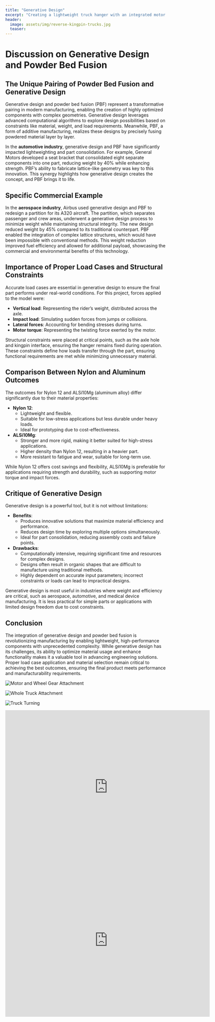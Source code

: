 ```yaml
---
title: "Generative Design"
excerpt: "Creating a lightweight truck hanger with an integrated motor mount for a brushless DC motor"
header:
  image: assets/img/reverse-kingpin-trucks.jpg
  teaser: 
---
```


# Discussion on Generative Design and Powder Bed Fusion

## The Unique Pairing of Powder Bed Fusion and Generative Design

Generative design and powder bed fusion (PBF) represent a transformative pairing in modern manufacturing, enabling the creation of highly optimized components with complex geometries. Generative design leverages advanced computational algorithms to explore design possibilities based on constraints like material, weight, and load requirements. Meanwhile, PBF, a form of additive manufacturing, realizes these designs by precisely fusing powdered material layer by layer.

In the **automotive industry**, generative design and PBF have significantly impacted lightweighting and part consolidation. For example, General Motors developed a seat bracket that consolidated eight separate components into one part, reducing weight by 40% while enhancing strength. PBF’s ability to fabricate lattice-like geometry was key to this innovation. This synergy highlights how generative design creates the concept, and PBF brings it to life.

## Specific Commercial Example

In the **aerospace industry**, Airbus used generative design and PBF to redesign a partition for its A320 aircraft. The partition, which separates passenger and crew areas, underwent a generative design process to minimize weight while maintaining structural integrity. The new design reduced weight by 45% compared to its traditional counterpart. PBF enabled the integration of complex lattice structures, which would have been impossible with conventional methods. This weight reduction improved fuel efficiency and allowed for additional payload, showcasing the commercial and environmental benefits of this technology.

## Importance of Proper Load Cases and Structural Constraints

Accurate load cases are essential in generative design to ensure the final part performs under real-world conditions. For this project, forces applied to the model were:

- **Vertical load**: Representing the rider’s weight, distributed across the axle.
- **Impact load**: Simulating sudden forces from jumps or collisions.
- **Lateral forces**: Accounting for bending stresses during turns.
- **Motor torque**: Representing the twisting force exerted by the motor.

Structural constraints were placed at critical points, such as the axle hole and kingpin interface, ensuring the hanger remains fixed during operation. These constraints define how loads transfer through the part, ensuring functional requirements are met while minimizing unnecessary material.

## Comparison Between Nylon and Aluminum Outcomes

The outcomes for Nylon 12 and ALSi10Mg (aluminum alloy) differ significantly due to their material properties:

- **Nylon 12**:
  - Lightweight and flexible.
  - Suitable for low-stress applications but less durable under heavy loads.
  - Ideal for prototyping due to cost-effectiveness.
- **ALSi10Mg**:
  - Stronger and more rigid, making it better suited for high-stress applications.
  - Higher density than Nylon 12, resulting in a heavier part.
  - More resistant to fatigue and wear, suitable for long-term use.

While Nylon 12 offers cost savings and flexibility, ALSi10Mg is preferable for applications requiring strength and durability, such as supporting motor torque and impact forces.

## Critique of Generative Design

Generative design is a powerful tool, but it is not without limitations:

- **Benefits**:
  - Produces innovative solutions that maximize material efficiency and performance.
  - Reduces design time by exploring multiple options simultaneously.
  - Ideal for part consolidation, reducing assembly costs and failure points.
- **Drawbacks**:
  - Computationally intensive, requiring significant time and resources for complex designs.
  - Designs often result in organic shapes that are difficult to manufacture using traditional methods.
  - Highly dependent on accurate input parameters; incorrect constraints or loads can lead to impractical designs.

Generative design is most useful in industries where weight and efficiency are critical, such as aerospace, automotive, and medical device manufacturing. It is less practical for simple parts or applications with limited design freedom due to cost constraints.

## Conclusion

The integration of generative design and powder bed fusion is revolutionizing manufacturing by enabling lightweight, high-performance components with unprecedented complexity. While generative design has its challenges, its ability to optimize material usage and enhance functionality makes it a valuable tool in advancing engineering solutions. Proper load case application and material selection remain critical to achieving the best outcomes, ensuring the final product meets performance and manufacturability requirements.

![Motor and Wheel Gear Attachment](/assets/img/IMG_8921.jpg)

![Whole Truck Attachment](/assets/img/IMG_8909.jpg)

![Truck Turning](/assets/img/IMG_8922.jpg)


<iframe src="https://vanderbilt643.autodesk360.com/shares/public/SH286ddQT78850c0d8a4f9d9cf737881c7d5?mode=embed" width="640" height="480" allowfullscreen="true" webkitallowfullscreen="true" mozallowfullscreen="true"  frameborder="0"></iframe>

<iframe src="https://vanderbilt643.autodesk360.com/shares/public/SH286ddQT78850c0d8a498012e3deb18060d?mode=embed" width="640" height="480" allowfullscreen="true" webkitallowfullscreen="true" mozallowfullscreen="true"  frameborder="0"></iframe>

